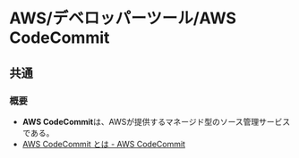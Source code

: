 # AWS/デベロッパーツール/AWS CodeCommit

## 共通

### 概要

- **AWS CodeCommit**は、AWSが提供するマネージド型のソース管理サービスである。
- [AWS CodeCommit とは - AWS CodeCommit](https://docs.aws.amazon.com/ja_jp/codecommit/latest/userguide/welcome.html)

